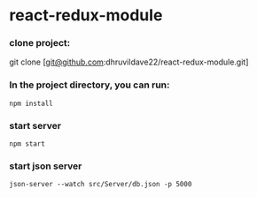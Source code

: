 # react-redux-module

### clone project: 
git clone [git@github.com:dhruvildave22/react-redux-module.git]

### In the project directory, you can run:

`npm install`

### start server
`npm start`

### start json server
`json-server --watch src/Server/db.json -p 5000`
